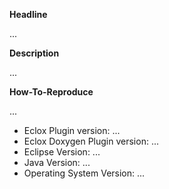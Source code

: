 **Headline**

...

**Description**

...

**How-To-Reproduce**

...


- Eclox Plugin version: ...
- Eclox Doxygen Plugin version: ...
- Eclipse Version: ...
- Java Version: ...
- Operating System Version: ...
